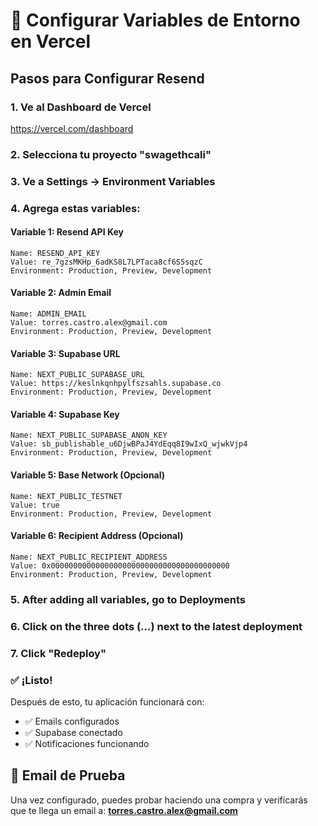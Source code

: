 # 🔧 Configurar Variables de Entorno en Vercel

## Pasos para Configurar Resend

### 1. Ve al Dashboard de Vercel
https://vercel.com/dashboard

### 2. Selecciona tu proyecto "swagethcali"

### 3. Ve a Settings → Environment Variables

### 4. Agrega estas variables:

#### Variable 1: Resend API Key
```
Name: RESEND_API_KEY
Value: re_7gzsMKHp_6adKS8L7LPTaca8cf6S5sqzC
Environment: Production, Preview, Development
```

#### Variable 2: Admin Email
```
Name: ADMIN_EMAIL
Value: torres.castro.alex@gmail.com
Environment: Production, Preview, Development
```

#### Variable 3: Supabase URL
```
Name: NEXT_PUBLIC_SUPABASE_URL
Value: https://keslnkqnhpylfszsahls.supabase.co
Environment: Production, Preview, Development
```

#### Variable 4: Supabase Key
```
Name: NEXT_PUBLIC_SUPABASE_ANON_KEY
Value: sb_publishable_u6DjwBPaJ4YdEqq8I9wIxQ_wjwkVjp4
Environment: Production, Preview, Development
```

#### Variable 5: Base Network (Opcional)
```
Name: NEXT_PUBLIC_TESTNET
Value: true
Environment: Production, Preview, Development
```

#### Variable 6: Recipient Address (Opcional)
```
Name: NEXT_PUBLIC_RECIPIENT_ADDRESS
Value: 0x0000000000000000000000000000000000000000
Environment: Production, Preview, Development
```

### 5. After adding all variables, go to Deployments

### 6. Click on the three dots (...) next to the latest deployment

### 7. Click "Redeploy"

### ✅ ¡Listo!

Después de esto, tu aplicación funcionará con:
- ✅ Emails configurados
- ✅ Supabase conectado
- ✅ Notificaciones funcionando

## 📧 Email de Prueba

Una vez configurado, puedes probar haciendo una compra y verificarás que te llega un email a:
**torres.castro.alex@gmail.com**

